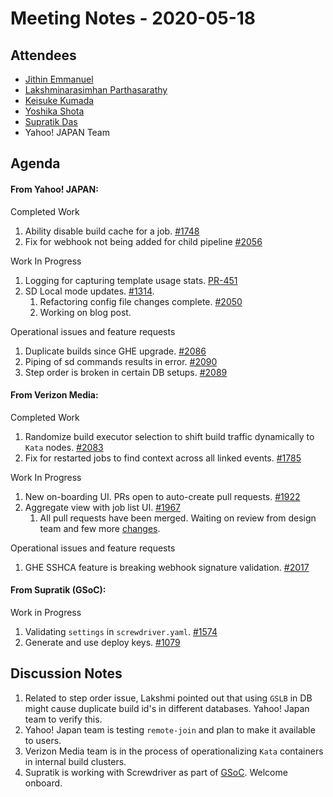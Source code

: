 # Meeting Notes - 2020-05-18

## Attendees

- [Jithin Emmanuel](https://github.com/jithine)
- [Lakshminarasimhan Parthasarathy](https://github.com/parthasl)
- [Keisuke Kumada](https://github.com/kumada626)
- [Yoshika Shota](https://github.com/s-yoshika)
- [Supratik Das](https://github.com/supra08)
- Yahoo! JAPAN Team

## Agenda

#### From Yahoo! JAPAN:

Completed Work

1. Ability disable build cache for a job. [#1748](https://github.com/screwdriver-cd/screwdriver/issues/1748)
1. Fix for webhook not being added for child pipeline [#2056](https://github.com/screwdriver-cd/screwdriver/issues/2056)

Work In Progress 
1. Logging for capturing template usage stats. [PR-451](https://github.com/screwdriver-cd/models/pull/451)
1. SD Local mode updates. [#1314](https://github.com/screwdriver-cd/screwdriver/issues/1314).
    1. Refactoring config file changes complete. [#2050](https://github.com/screwdriver-cd/screwdriver/issues/2050)
    1. Working on blog post.

Operational issues and feature requests
1. Duplicate builds since GHE upgrade. [#2086](https://github.com/screwdriver-cd/screwdriver/issues/2086)
1. Piping of sd commands results in error. [#2090](https://github.com/screwdriver-cd/screwdriver/issues/2090)
1. Step order is broken in certain DB setups. [#2089](https://github.com/screwdriver-cd/screwdriver/issues/2089)


#### From Verizon Media:

Completed Work
1. Randomize build executor selection to shift build traffic dynamically to `Kata` nodes. [#2083](https://github.com/screwdriver-cd/screwdriver/issues/2083)
1. Fix for restarted jobs to find context across all linked events. [#1785](https://github.com/screwdriver-cd/screwdriver/issues/1785)


Work In Progress 
1. New on-boarding UI. PRs open to auto-create pull requests.  [#1922](https://github.com/screwdriver-cd/screwdriver/issues/1922)
1. Aggregate view with job list UI. [#1967](https://github.com/screwdriver-cd/screwdriver/issues/1967)
    1. All pull requests have been merged. Waiting on review from design team and few more [changes](https://github.com/screwdriver-cd/screwdriver/issues/1967#issuecomment-630981995).


Operational issues and feature requests
1. GHE SSHCA feature is breaking webhook signature validation. [#2017](https://github.com/screwdriver-cd/screwdriver/issues/1785)


#### From Supratik (GSoC):

Work in Progress
1. Validating `settings` in `screwdriver.yaml`. [#1574](https://github.com/screwdriver-cd/screwdriver/issues/1574)
1. Generate and use deploy keys. [#1079](https://github.com/screwdriver-cd/screwdriver/issues/1574)

## Discussion Notes

1. Related to step order issue, Lakshmi pointed out that using `GSLB` in DB might cause duplicate build id's in different databases. Yahoo! Japan team to verify this.
1. Yahoo! Japan team is testing `remote-join` and plan to make it available to users.
1. Verizon Media team is in the process of operationalizing `Kata` containers in internal build clusters.
1. Supratik is working with Screwdriver as part of [GSoC](https://summerofcode.withgoogle.com/projects/#6332388868620288). Welcome onboard.
